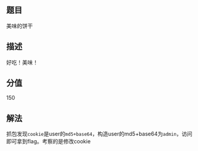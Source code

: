 ## 题目
美味的饼干

## 描述
好吃！美味！

## 分值
150

## 解法
抓包发现`cookie`是user的`md5+base64`，构造user的md5+base64为`admin`，访问即可拿到flag。考察的是修改cookie